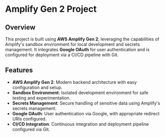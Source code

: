 # Amplify Gen 2 Project

## Overview
This project is built using **AWS Amplify Gen 2**, leveraging the capabilities of Amplify's sandbox environment for local development and secrets management. It integrates **Google OAuth** for user authentication and is configured for deployment via a CI/CD pipeline with Git.

## Features
- **AWS Amplify Gen 2**: Modern backend architecture with easy configuration and setup.
- **Sandbox Environment**: Isolated development environment for safe testing and experimentation.
- **Secrets Management**: Secure handling of sensitive data using Amplify's secrets management.
- **Google OAuth**: User authentication via Google, with appropriate redirect URIs configured.
- **CI/CD Integration**: Continuous integration and deployment pipeline configured via Git.
